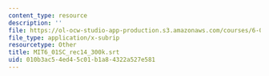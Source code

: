 ```yaml
---
content_type: resource
description: ''
file: https://ol-ocw-studio-app-production.s3.amazonaws.com/courses/6-01sc-introduction-to-electrical-engineering-and-computer-science-i-spring-2011/010b3ac54ed45c01b1a84322a527e581_MIT6_01SC_rec14_300k.vtt
file_type: application/x-subrip
resourcetype: Other
title: MIT6_01SC_rec14_300k.srt
uid: 010b3ac5-4ed4-5c01-b1a8-4322a527e581
---
```

